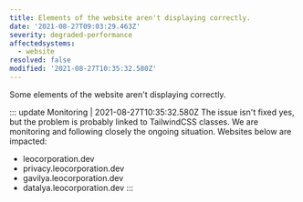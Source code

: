 ```yaml
---
title: Elements of the website aren't displaying correctly.
date: '2021-08-27T09:03:29.463Z'
severity: degraded-performance
affectedsystems:
  - website
resolved: false
modified: '2021-08-27T10:35:32.580Z'
---
```

Some elements of the website aren't displaying correctly.

::: update Monitoring | 2021-08-27T10:35:32.580Z
The issue isn't fixed yes, but the problem is probably linked to TailwindCSS classes. We are monitoring and following closely the ongoing situation. Websites below are impacted:
- leocorporation.dev
- privacy.leocorporation.dev
- gavilya.leocorporation.dev
- datalya.leocorporation.dev
:::